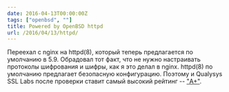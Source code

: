 ```yaml
---
date: 2016-04-13T00:00:00Z
tags: ["openbsd", ""]
title: Powered by OpenBSD httpd
url: /2016/04/13/httpd/
---
```


Переехал с nginx на httpd(8), который теперь предлагается по умолчанию в 5.9.
Обрадовал тот факт, что не нужно настраивать протоколы шифрования и шифры, как я
это делал в nginx. httpd(8) по умолчанию предлагает безопасную конфигурацию.
Поэтому и Qualysys SSL Labs после проверки ставит самый высокий рейтинг --
["A+"](https://www.ssllabs.com/ssltest/analyze.html?d=bronevichok.ru).
